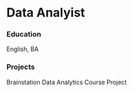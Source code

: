 # Data Analyist

### Education
English, BA


### Projects
Brainstation Data Analytics Course Project
